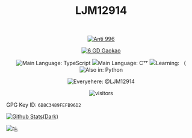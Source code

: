 <h1 align="center">LJM12914</h1>
<br />
<div align="center">

[![Anti 996](https://img.shields.io/badge/Anti-996-red.svg)](https://996.icu/)

[![6 GD Gaokao](https://img.shields.io/badge/6-GD%20Gaokao-green.svg)](https://pg.eeagd.edu.cn/ks/h5/index.html#/xgk/ggxx)
<!--![内卷: 6127](https://img.shields.io/badge/内卷-6127-yellow.svg)-->
  
![Main Language: TypeScript](https://img.shields.io/badge/Main%20Language-TypeScript-blue.svg)
![Main Language: C艹](https://img.shields.io/badge/Main%20Language-C艹-purple.svg)
![Learning: （](https://img.shields.io/badge/Learning-（-red.svg)
![Also in: Python](https://img.shields.io/badge/Also%20in-Python%20PHP%20C%23-yellow.svg)

![Everyehere: @LJM12914](https://img.shields.io/badge/Everywhere%20@LJM12914-blue?style=flat-square)
  
![visitors](https://views.whatilearened.today/views/github/ljm12914/views.svg)
</div>

GPG Key ID: `6B8C3489FEFB96D2`

[![Github Stats(Dark)](https://github-readme-stats.vercel.app/api?username=ljm12914&include_all_commits=true&count_private=true&show_icons=true&theme=dark&hide=contribs#gh-dark-mode-only)](https://github.com/ljm12914)
<!--[![Github Stats(Light)](https://github-readme-stats.vercel.app/api?username=ljm12914&include_all_commits=true&count_private=true&show_icons=true&hide=contribs#gh-light-mode-only)](https://github.com/ljm12914)-->



![咕](https://user-images.githubusercontent.com/29831474/229271425-c9d05a68-6fc7-47eb-ad34-18d22bb04c4b.jpg)
